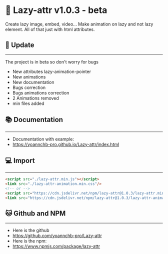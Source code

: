 # 📖 Lazy-attr v1.0.3 - beta
Create lazy image, embed, video... Make animation on lazy and not lazy element. All of that just with html attributes.
## 🎉 Update
--------
The project is in beta so don't worry for bugs
- New attributes lazy-animation-pointer
- New animations
- New documentation
- Bugs correction
- Bugs animations correction
- 2 Animations removed
- min files added
## 📚 Documentation
--------
- Documentation with example:
- https://yoannchb-pro.github.io/Lazy-attr/index.html
## 💻 Import
--------
```html
<script src="./lazy-attr.min.js"></script>
<link src="./lazy-attr-animation.min.css"/>
<!-- or -->
<script src="https://cdn.jsdelivr.net/npm/lazy-attr@1.0.3/lazy-attr.min.js"></script>
<link src="https://cdn.jsdelivr.net/npm/lazy-attr@1.0.3/lazy-attr-animation.min.css"/>
```
## 🐱 Github and NPM
--------
- Here is the github
- https://github.com/yoannchb-pro/Lazy-attr
- Here is the npm:
- https://www.npmjs.com/package/lazy-attr